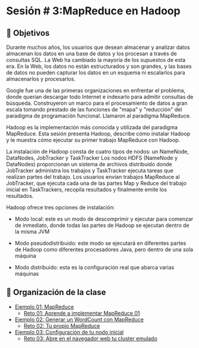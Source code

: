 
# Sesión # 3:MapReduce en Hadoop

## :dart: Objetivos

Durante muchos años, los usuarios que desean almacenar y analizar datos almacenan los datos en una base de datos y los procesan a través de consultas SQL. La Web ha cambiado la mayoría de los supuestos de esta era. En la Web, los datos no están estructurados y son grandes, y las bases de datos no pueden capturar los datos en un esquema ni escalarlos para almacenarlos y procesarlos.

Google fue una de las primeras organizaciones en enfrentar el problema, donde querían descargar todo Internet e indexarlo para admitir consultas de búsqueda. Construyeron un marco para el procesamiento de datos a gran escala tomando prestado de las funciones de "mapa" y "reducción" del paradigma de programación funcional. Llamaron al paradigma MapReduce.

Hadoop es la implementación más conocida y utilizada del paradigma MapReduce. Esta sesión presenta Hadoop, describe cómo instalar Hadoop y le muestra cómo ejecutar su primer trabajo MapReduce con Hadoop.

La instalación de Hadoop consta de cuatro tipos de nodos: un NameNode, DataNodes, JobTracker y TaskTracker Los nodos HDFS (NameNode y DataNodes) proporcionan un sistema de archivos distribuido donde JobTracker administra los trabajos y TaskTracker ejecuta tareas que realizan partes del trabajo. Los usuarios envían trabajos MapReduce al JobTracker, que ejecuta cada una de las partes Map y Reduce del trabajo inicial en TaskTrackers, recopila resultados y finalmente emite los resultados.

Hadoop ofrece tres opciones de instalación:

- Modo local: este es un modo de descomprimir y ejecutar para comenzar de inmediato, donde todas las partes de Hadoop se ejecutan dentro de la misma JVM

- Modo pseudodistribuido: este modo se ejecutará en diferentes partes de Hadoop como diferentes procesadores Java, pero dentro de una sola máquina

- Modo distribuido: esta es la configuración real que abarca varias máquinas



## 📂 Organización de la clase

- [Ejemplo 01:  MapReduce](./Ejemplo-01/README.md)
    - [Reto 01: Aprende a implementar MapReduce 01](./Reto-01/README.md)
- [Ejemplo 02:  Generar un WordCount con MapReduce](./Ejemplo-02/README.md)
    - [Reto 02: Tu propio MapReduce](./Reto-01/README.md)
- [Ejemplo 03:  Configuración de tu nodo inicial](./Ejemplo-03/Ejemplo-03.md)
    - [Reto 03: Abre en el navegador web tu cluster emulado](./Reto-03/reto-03.md)




